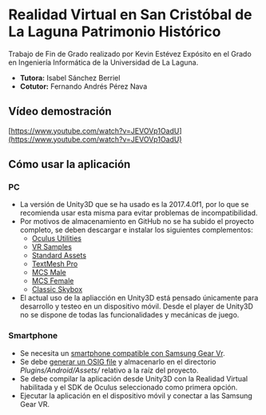 # Realidad Virtual en San Cristóbal de La Laguna Patrimonio Histórico

Trabajo de Fin de Grado realizado por Kevin Estévez Expósito en el Grado en Ingeniería Informática de la Universidad de La Laguna.

* **Tutora:** Isabel Sánchez Berriel
* **Cotutor:** Fernando Andrés Pérez Nava


## Vídeo demostración

[https://www.youtube.com/watch?v=JEVOVp1OadU](https://www.youtube.com/watch?v=JEVOVp1OadU)


## Cómo usar la aplicación

### PC

* La versión de Unity3D que se ha usado es la 2017.4.0f1, por lo que se recomienda usar esta misma para evitar problemas de incompatibilidad.
* Por motivos de almacenamiento en GitHub no se ha subido el proyecto completo, se deben descargar e instalar los siguientes complementos:
    * [Oculus Utilities](https://developer.oculus.com/downloads/package/oculus-utilities-for-unity-5/)
    * [VR Samples](https://assetstore.unity.com/packages/essentials/tutorial-projects/vr-samples-51519)
    * [Standard Assets](https://assetstore.unity.com/packages/essentials/asset-packs/standard-assets-32351)
    * [TextMesh Pro](https://assetstore.unity.com/packages/essentials/beta-projects/textmesh-pro-84126)
    * [MCS Male](https://assetstore.unity.com/packages/3d/characters/humanoids/mcs-male-45805)
    * [MCS Female](https://assetstore.unity.com/packages/3d/characters/humanoids/mcs-female-45807)
    * [Classic Skybox](https://assetstore.unity.com/packages/2d/textures-materials/sky/classic-skybox-24923)
* El actual uso de la apliacción en Unity3D está pensado únicamente para desarrollo y testeo en un dispositivo móvil. Desde el player de Unity3D no se dispone de todas las funcionalidades y mecánicas de juego.


### Smartphone

* Se necesita un [smartphone compatible con Samsung Gear Vr](https://www.samsung.com/latin/wearables/gear-vr-2017/).
* Se debe [generar un OSIG file](https://dashboard.oculus.com/tools/osig-generator/) y almacenarlo en el directorio *Plugins/Android/Assets/* relativo a la raíz del proyecto.
* Se debe compilar la aplicación desde Unity3D con la Realidad Virtual habilitada y el SDK de Oculus seleccionado como primera opción.
* Ejecutar la aplicación en el dispositivo móvil y conectar a las Samsung Gear VR.
